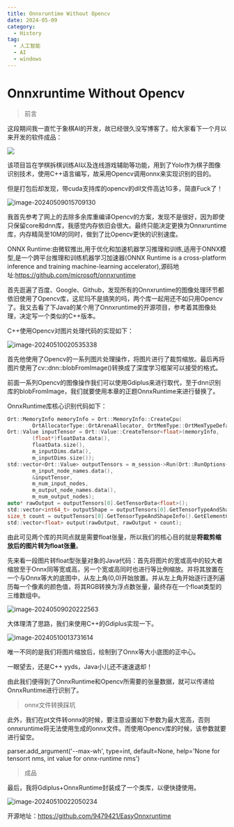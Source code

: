 ```yaml
---
title: Onnxruntime Without Opencv
date: 2024-05-09
category:
  - History
tag:
  - 人工智能
  - AI
  - windows
---
```


# Onnxruntime Without Opencv

> 前言

这段期间我一直忙于象棋AI的开发，故已经很久没写博客了。给大家看下一个月以来开发的软件成品：

![](https://wqby-1304194722.cos.ap-nanjing.myqcloud.com/img/chesss234325483548385.png)

该项目旨在学棋拆棋训练AI以及连线游戏辅助等功能，用到了Yolo作为棋子图像识别技术，使用C++语言编写，故采用Opencv调用onnx来实现识别的目的。

但是打包后却发现，带cuda支持库的opencv的dll文件高达1G多，简直Fuck了！

![image-20240509015709130](https://wqby-1304194722.cos.ap-nanjing.myqcloud.com/img/202405090157211.png)

我首先参考了网上的去除多余库重编译Opencv的方案，发现不是很好，因为即使只保留core和dnn库，我感觉内存依旧会很大。最终只能决定更换为Onnxruntime库，内存精简至10M的同时，做到了比Opencv更快的识别速度。

ONNX Runtime:由微软推出,用于优化和加速机器学习推理和训练,适用于ONNX模型,是一个跨平台推理和训练机器学习加速器(ONNX Runtime is a cross-platform inference and training machine-learning accelerator),源码地址:https://github.com/microsoft/onnxruntime

首先逛遍了百度、Google、Github，发现所有的Onnxruntime的图像处理环节都依旧使用了Opencv库，这尼玛不是搞笑的吗，两个库一起用还不如只用Opencv了。我又去看了下Java的某个用了Onnxruntime的开源项目，参考着其图像处理，决定写一个类似的C++版本。

C++使用Opencv对图片处理代码的实现如下：

![image-20240510020535338](https://wqby-1304194722.cos.ap-nanjing.myqcloud.com/img/202405100205385.png)

首先他使用了Opencv的一系列图片处理操作，将图片进行了裁剪缩放。最后再将图片使用了cv::dnn::blobFromImage()转换成了深度学习框架可以接受的格式。

前面一系列Opencv的图像操作我们可以使用Gdiplus来进行取代，至于dnn识别库的blobFromImage，我们就要使用本章的正题OnnxRuntime来进行替换了。

OnnxRuntime库核心识别代码如下：

```c
Ort::MemoryInfo memoryInfo = Ort::MemoryInfo::CreateCpu(
        OrtAllocatorType::OrtArenaAllocator, OrtMemType::OrtMemTypeDefault);
Ort::Value inputTensor = Ort::Value::CreateTensor<float>(memoryInfo,
        (float*)floatData.data(),
        floatData.size(),
        m_inputDims.data(),
        m_inputDims.size());
std::vector<Ort::Value> outputTensors = m_session->Run(Ort::RunOptions{ nullptr },
        m_input_node_names.data(),
        &inputTensor,
        m_num_input_nodes,
        m_output_node_names.data(),
        m_num_output_nodes);
auto* rawOutput = outputTensors[0].GetTensorData<float>();
std::vector<int64_t> outputShape = outputTensors[0].GetTensorTypeAndShapeInfo().GetShape();
size_t count = outputTensors[0].GetTensorTypeAndShapeInfo().GetElementCount();
std::vector<float> output(rawOutput, rawOutput + count);
```

由此可见两个库的共同点就是需要float张量，所以我们的核心目的就是**将裁剪缩放后的图片转为float张量**。

先来看一段图片转float型张量对象的Java代码：首先将图片的宽或高中的较大者缩放至于Onnx同等宽或高，另一个宽或高同时也进行等比例缩放。并将其放置在一个与Onnx等大的底图中，从左上角(0,0)开始放置。并从左上角开始逐行逐列遍历每一个像素的颜色值，将其RGB转换为浮点数张量，最终存在一个float类型的三维数组中。

![image-20240509020222563](https://wqby-1304194722.cos.ap-nanjing.myqcloud.com/img/202405090202604.png)

大体理清了思路，我们来使用C++的Gdiplus实现一下。

![image-20240510013731614](https://wqby-1304194722.cos.ap-nanjing.myqcloud.com/img/202405100137752.png)

唯一不同的是我们将图片缩放后，绘制到了Onnx等大小底图的正中心。

一眼望去，还是C++ yyds，Java小儿还不速速退却！

由此我们便得到了OnnxRuntime和Opencv所需要的张量数据，就可以传递给OnnxRuntime进行识别了。

> onnx文件转换踩坑

此外，我们在pt文件转onnx的时候，要注意设置如下参数为最大宽高，否则onnxruntime将无法使用生成的onnx文件。而使用Opencv库的时候，该参数就要进行留空。

parser.add_argument('--max-wh', type=int, default=None, help='None for tensorrt nms, int value for onnx-runtime nms')

> 成品
>

最后，我将Gdiplus+OnnxRuntime封装成了一个类库，以便快捷使用。

![image-20240510022050234](https://wqby-1304194722.cos.ap-nanjing.myqcloud.com/img/202405100220273.png)

开源地址：https://github.com/9479421/EasyOnnxruntime
